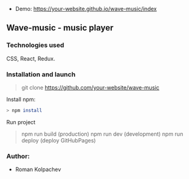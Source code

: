 - Demo: https://your-website.github.io/wave-music/index

## Wave-music - music player

### Technologies used

CSS, React, Redux.

### Installation and launch

> git clone <https://github.com/your-website/wave-music>

Install npm:

```bash
> npm install
```

Run project

> npm run build (production)
> npm run dev (development)
> npm run deploy (deploy GitHubPages)

### Author:

- Roman Kolpachev
